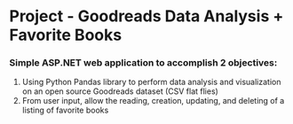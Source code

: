 # Project - Goodreads Data Analysis + Favorite Books

### Simple ASP.NET web application to accomplish 2 objectives:
1. Using Python Pandas library to perform data analysis and visualization on an open source Goodreads dataset (CSV flat flies)
2. From user input, allow the reading, creation, updating, and deleting of a listing of favorite books 